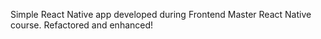Simple React Native app developed during Frontend Master React Native course. Refactored and enhanced!
